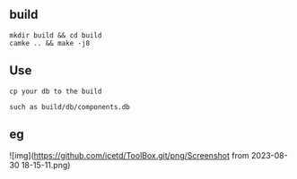## build
```
mkdir build && cd build
camke .. && make -j8
```

## Use
```
cp your db to the build

such as build/db/components.db

```

## eg
![img](https://github.com/icetd/ToolBox.git/png/Screenshot from 2023-08-30 18-15-11.png)
